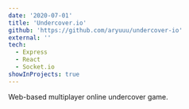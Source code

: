 ```yaml
---
date: '2020-07-01'
title: 'Undercover.io'
github: 'https://github.com/aryuuu/undercover-io'
external: ''
tech:
  - Express
  - React
  - Socket.io
showInProjects: true
---
```


Web-based multiplayer online undercover game.
